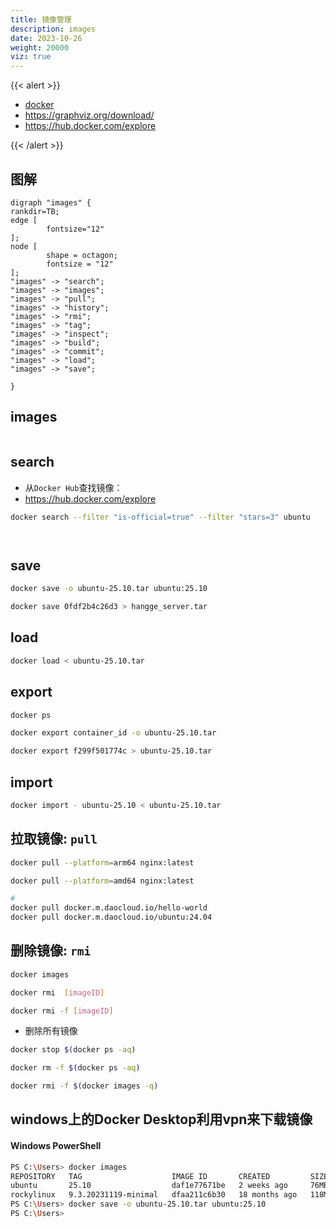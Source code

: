 ```yaml
---
title: 镜像管理
description: images
date: 2023-10-26
weight: 20000
viz: true
---
```


<style>
th, td {
  border: 1px solid rgb(190, 190, 190);
}
</style>

{{< alert >}}

- [docker](https://docs.docker.com/reference/cli/docker/)
- https://graphviz.org/download/
- https://hub.docker.com/explore

{{< /alert >}}


## 图解

```viz-dot
digraph "images" {
rankdir=TB;
edge [
        fontsize="12"
];
node [
        shape = octagon;
        fontsize = "12"
];
"images" -> "search";
"images" -> "images";
"images" -> "pull";
"images" -> "history";
"images" -> "rmi";
"images" -> "tag";
"images" -> "inspect";
"images" -> "build";
"images" -> "commit";
"images" -> "load";
"images" -> "save";

}
```



## images

```bash


```


## search

- 从`Docker Hub`查找镜像：
- https://hub.docker.com/explore

```bash
docker search --filter "is-official=true" --filter "stars=3" ubuntu




```


## save

```bash
docker save -o ubuntu-25.10.tar ubuntu:25.10

docker save 0fdf2b4c26d3 > hangge_server.tar

```



## load

```bash
docker load < ubuntu-25.10.tar

```




## export

```bash
docker ps

docker export container_id -o ubuntu-25.10.tar

docker export f299f501774c > ubuntu-25.10.tar

```

## import

```bash
docker import - ubuntu-25.10 < ubuntu-25.10.tar


```


## 拉取镜像: `pull`

```bash
docker pull --platform=arm64 nginx:latest

docker pull --platform=amd64 nginx:latest

#
docker pull docker.m.daocloud.io/hello-world
docker pull docker.m.daocloud.io/ubuntu:24.04

```


## 删除镜像: `rmi`

```bash
docker images

docker rmi  [imageID]

docker rmi -f [imageID]

```

- 删除所有镜像

```bash
docker stop $(docker ps -aq)

docker rm -f $(docker ps -aq)

docker rmi -f $(docker images -q)

```






## windows上的Docker Desktop利用vpn来下载镜像

#### Windows PowerShell

```bash
PS C:\Users> docker images
REPOSITORY   TAG                    IMAGE ID       CREATED         SIZE
ubuntu       25.10                  daf1e77671be   2 weeks ago     76MB
rockylinux   9.3.20231119-minimal   dfaa211c6b30   18 months ago   118MB
PS C:\Users> docker save -o ubuntu-25.10.tar ubuntu:25.10
PS C:\Users>

```






